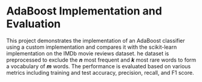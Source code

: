 # AdaBoost Implementation and Evaluation
This project demonstrates the implementation of an AdaBoost classifier using a custom
implementation and compares it with the scikit-learn implementation on the IMDb movie reviews dataset.
he dataset is preprocessed to exclude the **_n_** most frequent and **_k_** most rare words to
form a vocabulary of **_m_** words. The performance is evaluated based on various metrics including 
training and test accuracy, precision, recall, and F1 score.

